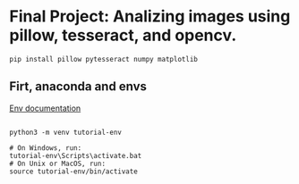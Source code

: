 # Final Project: Analizing images using pillow, tesseract, and opencv.

```
pip install pillow pytesseract numpy matplotlib

```
## Firt, anaconda and envs

[Env documentation](https://docs.python.org/3/tutorial/venv.html) 

```

python3 -m venv tutorial-env

# On Windows, run:
tutorial-env\Scripts\activate.bat
# On Unix or MacOS, run:
source tutorial-env/bin/activate

```